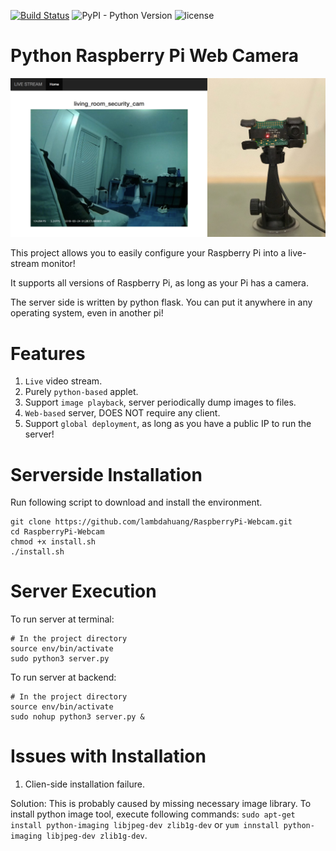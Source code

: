 [![Build Status](https://travis-ci.org/lambdahuang/RaspberryPi-Webcam.svg?branch=master)](https://travis-ci.org/lambdahuang/RaspberryPi-Webcam)
![PyPI - Python Version](https://img.shields.io/pypi/pyversions/Django.svg)
![license](https://img.shields.io/github/license/mashape/apistatus.svg)


# Python Raspberry Pi Web Camera

![Output Example1](https://github.com/lambdahuang/RaspberryPi-Webcam/blob/readme_update/ExampleImages/example1.jpg)

This project allows you to easily configure your Raspberry Pi into a live-stream monitor!

It supports all versions of Raspberry Pi, as long as your Pi has a camera.

The server side is written by python flask. You can put it anywhere in any operating system, even in another pi!

# Features

1. `Live` video stream.
2. Purely `python-based` applet.
3. Support `image playback`, server periodically dump images to files.
4. `Web-based` server, DOES NOT require any client.
5. Support `global deployment`, as long as you have a public IP to run the server!


# Serverside Installation

Run following script to download and install the environment.
```
git clone https://github.com/lambdahuang/RaspberryPi-Webcam.git
cd RaspberryPi-Webcam
chmod +x install.sh
./install.sh
```

# Server Execution

To run server at terminal:
```
# In the project directory
source env/bin/activate
sudo python3 server.py
```

To run server at backend:
```
# In the project directory
source env/bin/activate
sudo nohup python3 server.py &
```

# Issues with Installation

1. Clien-side installation failure.

Solution: This is probably caused by missing necessary image library. To install python image tool, execute following commands: `sudo apt-get install python-imaging libjpeg-dev zlib1g-dev` or `yum innstall python-imaging libjpeg-dev zlib1g-dev`.

